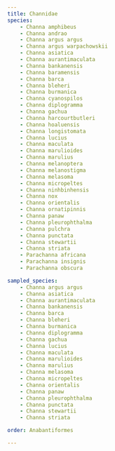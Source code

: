 ```yaml
---
title: Channidae
species:
    - Channa amphibeus
    - Channa andrao
    - Channa argus argus
    - Channa argus warpachowskii
    - Channa asiatica
    - Channa aurantimaculata
    - Channa bankanensis
    - Channa baramensis
    - Channa barca
    - Channa bleheri
    - Channa burmanica
    - Channa cyanospilos
    - Channa diplogramma
    - Channa gachua
    - Channa harcourtbutleri
    - Channa hoaluensis
    - Channa longistomata
    - Channa lucius
    - Channa maculata
    - Channa marulioides
    - Channa marulius
    - Channa melanoptera
    - Channa melanostigma
    - Channa melasoma
    - Channa micropeltes
    - Channa ninhbinhensis
    - Channa nox
    - Channa orientalis
    - Channa ornatipinnis
    - Channa panaw
    - Channa pleurophthalma
    - Channa pulchra
    - Channa punctata
    - Channa stewartii
    - Channa striata
    - Parachanna africana
    - Parachanna insignis
    - Parachanna obscura

sampled_species:
    - Channa argus argus
    - Channa asiatica
    - Channa aurantimaculata
    - Channa bankanensis
    - Channa barca
    - Channa bleheri
    - Channa burmanica
    - Channa diplogramma
    - Channa gachua
    - Channa lucius
    - Channa maculata
    - Channa marulioides
    - Channa marulius
    - Channa melasoma
    - Channa micropeltes
    - Channa orientalis
    - Channa panaw
    - Channa pleurophthalma
    - Channa punctata
    - Channa stewartii
    - Channa striata

order: Anabantiformes

---
```

